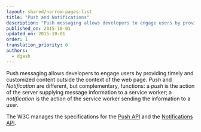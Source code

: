 ```yaml
---
layout: shared/narrow-pages-list
title: "Push and Notifications"
description: "Push messaging allows developers to engage users by providing timely and customized content outside the context of the web page. <em>Push</em> and <em>Notification</em> are different, but complementary, functions: a <em>push</em> is the action of the server supplying message information to a service worker; a <em>notification</em> is the action of the service worker sending the information to a user."
published_on: 2015-10-01
updated_on: 2015-10-01
order: 1
translation_priority: 0
authors:
  - dgash
---
```


<p class="intro">
Push messaging allows developers to engage users by providing timely and customized content outside the context of the web page. <em>Push</em> and <em>Notification</em> are different, but complementary, functions: a <em>push</em> is the action of the server supplying message information to a service worker; a <em>notification</em> is the action of the service worker sending the information to a user.</p>

The W3C manages the specifications for the [Push API](http://www.w3.org/TR/push-api/) and the [Notifications API](https://dvcs.w3.org/hg/notifications/raw-file/tip/Overview.html).
